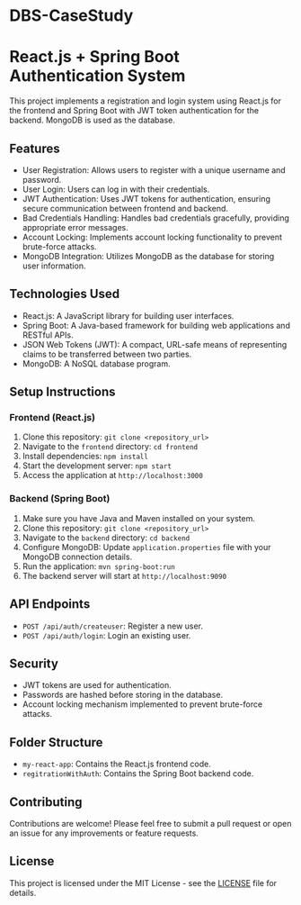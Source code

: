 # DBS-CaseStudy
# React.js + Spring Boot Authentication System

This project implements a registration and login system using React.js for the frontend and Spring Boot with JWT token authentication for the backend. MongoDB is used as the database.

## Features

- User Registration: Allows users to register with a unique username and password.
- User Login: Users can log in with their credentials.
- JWT Authentication: Uses JWT tokens for authentication, ensuring secure communication between frontend and backend.
- Bad Credentials Handling: Handles bad credentials gracefully, providing appropriate error messages.
- Account Locking: Implements account locking functionality to prevent brute-force attacks.
- MongoDB Integration: Utilizes MongoDB as the database for storing user information.

## Technologies Used

- React.js: A JavaScript library for building user interfaces.
- Spring Boot: A Java-based framework for building web applications and RESTful APIs.
- JSON Web Tokens (JWT): A compact, URL-safe means of representing claims to be transferred between two parties.
- MongoDB: A NoSQL database program.

## Setup Instructions

### Frontend (React.js)

1. Clone this repository: `git clone <repository_url>`
2. Navigate to the `frontend` directory: `cd frontend`
3. Install dependencies: `npm install`
4. Start the development server: `npm start`
5. Access the application at `http://localhost:3000`

### Backend (Spring Boot)

1. Make sure you have Java and Maven installed on your system.
2. Clone this repository: `git clone <repository_url>`
3. Navigate to the `backend` directory: `cd backend`
4. Configure MongoDB: Update `application.properties` file with your MongoDB connection details.
5. Run the application: `mvn spring-boot:run`
6. The backend server will start at `http://localhost:9090`

## API Endpoints

- `POST /api/auth/createuser`: Register a new user.
- `POST /api/auth/login`: Login an existing user.


## Security

- JWT tokens are used for authentication.
- Passwords are hashed before storing in the database.
- Account locking mechanism implemented to prevent brute-force attacks.

## Folder Structure

- `my-react-app`: Contains the React.js frontend code.
- `regitrationWithAuth`: Contains the Spring Boot backend code.

## Contributing

Contributions are welcome! Please feel free to submit a pull request or open an issue for any improvements or feature requests.

## License

This project is licensed under the MIT License - see the [LICENSE](LICENSE) file for details.
